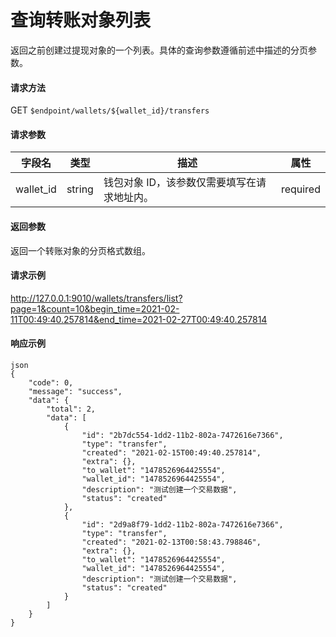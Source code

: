# 查询转账对象列表

返回之前创建过提现对象的一个列表。具体的查询参数遵循前述中描述的分页参数。

#### 请求方法

GET `$endpoint/wallets/${wallet_id}/transfers`

#### 请求参数

| 字段名    | 类型   | 描述                                        | 属性     |
| --------- | ------ | ------------------------------------------- | -------- |
| wallet_id | string | 钱包对象 ID，该参数仅需要填写在请求地址内。 | required |

#### 返回参数

返回一个转账对象的分页格式数组。

#### 请求示例

http://127.0.0.1:9010/wallets/transfers/list?page=1&count=10&begin_time=2021-02-11T00:49:40.257814&end_time=2021-02-27T00:49:40.257814

#### 响应示例
```
json
{
    "code": 0,
    "message": "success",
    "data": {
        "total": 2,
        "data": [
            {
                "id": "2b7dc554-1dd2-11b2-802a-7472616e7366",
                "type": "transfer",
                "created": "2021-02-15T00:49:40.257814",
                "extra": {},
                "to_wallet": "1478526964425554",
                "wallet_id": "1478526964425554",
                "description": "测试创建一个交易数据",
                "status": "created"
            },
            {
                "id": "2d9a8f79-1dd2-11b2-802a-7472616e7366",
                "type": "transfer",
                "created": "2021-02-13T00:58:43.798846",
                "extra": {},
                "to_wallet": "1478526964425554",
                "wallet_id": "1478526964425554",
                "description": "测试创建一个交易数据",
                "status": "created"
            }
        ]
    }
}
```
